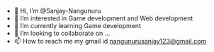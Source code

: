 - 👋 Hi, I’m @Sanjay-Nangunuru
- 👀 I’m interested in Game development and Web development
- 🌱 I’m currently learning Game development
- 💞️ I’m looking to collaborate on ...
- 📫 How to reach me my gmail id nangunurusanjay123@gmail.com

<!---
Sanjay-Nangunuru/Sanjay-Nangunuru is a ✨ special ✨ repository because its `README.md` (this file) appears on your GitHub profile.
You can click the Preview link to take a look at your changes.
--->
